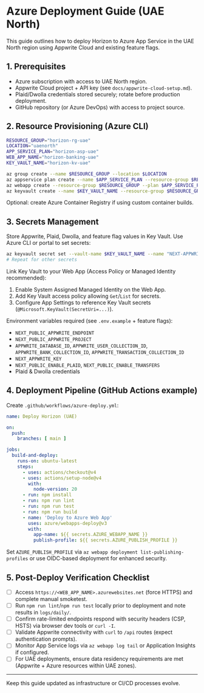 # Azure Deployment Guide (UAE North)

This guide outlines how to deploy Horizon to Azure App Service in the UAE North region using Appwrite Cloud and existing feature flags.

## 1. Prerequisites
- Azure subscription with access to UAE North region.
- Appwrite Cloud project + API key (see `docs/appwrite-cloud-setup.md`).
- Plaid/Dwolla credentials stored securely; rotate before production deployment.
- GitHub repository (or Azure DevOps) with access to project source.

## 2. Resource Provisioning (Azure CLI)

```bash
RESOURCE_GROUP="horizon-rg-uae"
LOCATION="uaenorth"
APP_SERVICE_PLAN="horizon-asp-uae"
WEB_APP_NAME="horizon-banking-uae"
KEY_VAULT_NAME="horizon-kv-uae"

az group create --name $RESOURCE_GROUP --location $LOCATION
az appservice plan create --name $APP_SERVICE_PLAN --resource-group $RESOURCE_GROUP --location $LOCATION --sku P1v3 --is-linux
az webapp create --resource-group $RESOURCE_GROUP --plan $APP_SERVICE_PLAN --name $WEB_APP_NAME --runtime "NODE|20-lts"
az keyvault create --name $KEY_VAULT_NAME --resource-group $RESOURCE_GROUP --location $LOCATION
```

Optional: create Azure Container Registry if using custom container builds.

## 3. Secrets Management
Store Appwrite, Plaid, Dwolla, and feature flag values in Key Vault. Use Azure CLI or portal to set secrets:

```bash
az keyvault secret set --vault-name $KEY_VAULT_NAME --name "NEXT-APPWRITE-KEY" --value "<APPWRITE_KEY>"
# Repeat for other secrets
```

Link Key Vault to your Web App (Access Policy or Managed Identity recommended):
1. Enable System Assigned Managed Identity on the Web App.
2. Add Key Vault access policy allowing `Get`/`List` for secrets.
3. Configure App Settings to reference Key Vault secrets (`@Microsoft.KeyVault(SecretUri=...)`).

Environment variables required (see `.env.example` + feature flags):
- `NEXT_PUBLIC_APPWRITE_ENDPOINT`
- `NEXT_PUBLIC_APPWRITE_PROJECT`
- `APPWRITE_DATABASE_ID`, `APPWRITE_USER_COLLECTION_ID`, `APPWRITE_BANK_COLLECTION_ID`, `APPWRITE_TRANSACTION_COLLECTION_ID`
- `NEXT_APPWRITE_KEY`
- `NEXT_PUBLIC_ENABLE_PLAID`, `NEXT_PUBLIC_ENABLE_TRANSFERS`
- Plaid & Dwolla credentials

## 4. Deployment Pipeline (GitHub Actions example)

Create `.github/workflows/azure-deploy.yml`:

```yaml
name: Deploy Horizon (UAE)

on:
  push:
    branches: [ main ]

jobs:
  build-and-deploy:
    runs-on: ubuntu-latest
    steps:
      - uses: actions/checkout@v4
      - uses: actions/setup-node@v4
        with:
          node-version: 20
      - run: npm install
      - run: npm run lint
      - run: npm run test
      - run: npm run build
      - name: 'Deploy to Azure Web App'
        uses: azure/webapps-deploy@v3
        with:
          app-name: ${{ secrets.AZURE_WEBAPP_NAME }}
          publish-profile: ${{ secrets.AZURE_PUBLISH_PROFILE }}
```

Set `AZURE_PUBLISH_PROFILE` via `az webapp deployment list-publishing-profiles` or use OIDC-based deployment for enhanced security.

## 5. Post-Deploy Verification Checklist
- [ ] Access `https://<WEB_APP_NAME>.azurewebsites.net` (force HTTPS) and complete manual smoketest.
- [ ] Run `npm run lint`/`npm run test` locally prior to deployment and note results in `logs/daily/`.
- [ ] Confirm rate-limited endpoints respond with security headers (CSP, HSTS) via browser dev tools or `curl -I`.
- [ ] Validate Appwrite connectivity with `curl` to `/api` routes (expect authentication prompts).
- [ ] Monitor App Service logs via `az webapp log tail` or Application Insights if configured.
- [ ] For UAE deployments, ensure data residency requirements are met (Appwrite + Azure resources within UAE zones).

---
Keep this guide updated as infrastructure or CI/CD processes evolve.

